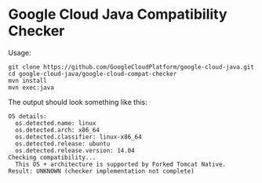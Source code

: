 Google Cloud Java Compatibility Checker
==========================

Usage:

```
git clone https://github.com/GoogleCloudPlatform/google-cloud-java.git
cd google-cloud-java/google-cloud-compat-checker
mvn install
mvn exec:java
```

The output should look something like this:

```
OS details:
  os.detected.name: linux
  os.detected.arch: x86_64
  os.detected.classifier: linux-x86_64
  os.detected.release: ubuntu
  os.detected.release.version: 14.04
Checking compatibility...
  This OS + architecture is supported by Forked Tomcat Native.
Result: UNKNOWN (checker implementation not complete)
```
